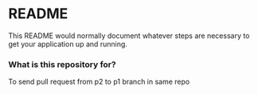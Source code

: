 # README #

This README would normally document whatever steps are necessary to get your application up and running.

### What is this repository for? ###

To send pull request from p2 to p1 branch in same repo  

